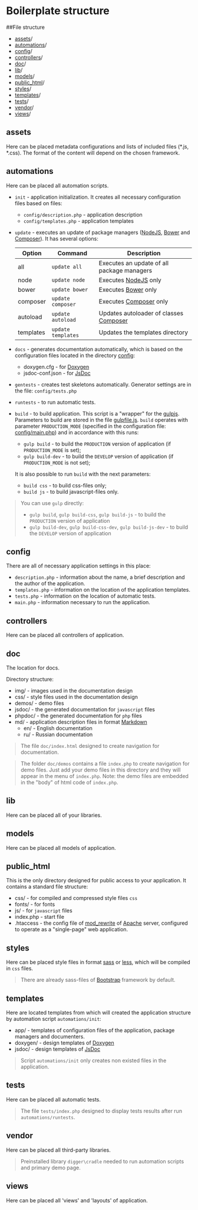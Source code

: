 # Boilerplate structure

##File structure

 * [assets](#assets)/
 * [automations](#automations)/
 * [config](#config)/
 * [controllers](#controllers)/
 * [doc](#doc)/
 * [lib](#lib)/
 * [models](#models)/
 * [publiс_html](#publiс_html)/
 * [styles](#styles)/
 * [templates](#templates)/
 * [tests](#tests)/
 * [vendor](#vendor)/
 * [views](#views)/

## assets

Here can be placed metadata configurations and lists of included files (*.js, *.css).
The format of the content will depend on the chosen framework.

## automations

Here can be placed all automation scripts.

 * `init` - application initialization. It creates all necessary configuration files based on files:
    - `config/description.php` - application description
    - `config/templates.php` - application templates

 * `update` - executes an update of package managers ([NodeJS](https://nodejs.org/), [Bower](http://bower.io) and [Composer](https://getcomposer.org)).
It has several options:

   | Option    | Command            | Description                                                         |
   |-----------|--------------------|---------------------------------------------------------------------|
   | all       | `update all`       | Executes an update of all package managers                          |
   | node      | `update node`      | Executes [NodeJS](https://nodejs.org/) only                         |
   | bower     | `update bower`     | Executes [Bower](http://bower.io) only                              |
   | composer  | `update composer`  | Executes [Composer](https://getcomposer.org) only                   |
   | autoload  | `update autoload`  | Updates autoloader of classes [Composer](https://getcomposer.org)   |
   | templates | `update templates` | Updates the templates directory                                     |

 * `docs` - generates documentation automatically, which is based on the configuration files
    located in the directory [config](#config): 
    - doxygen.cfg - for [Doxygen](http://www.stack.nl/~dimitri/doxygen)
    - jsdoc-conf.json - for [JsDoc](http://usejsdoc.org)

 * `gentests` - creates test skeletons automatically. Generator settings are in the file:
   `config/tests.php`

 * `runtests` - to run automatic tests.

 * `build` - to build application. This script is a "wrapper" for the [gulpjs](http://gulpjs.com). 
    Parameters to build are stored in the file [gulpfile.js](../../../gulpfile.js).
   `build` operates with parameter `PRODUCTION_MODE` (specified in the configuration file: [config/main.php](../../../config/main.php))
   and in accordance with this runs:
    - `gulp build` - to build the `PRODUCTION` version of application (if `PRODUCTION_MODE` is set);
    - `gulp build-dev` - to build the `DEVELOP` version of application (if `PRODUCTION_MODE` is not set);

    It is also possible to run `build` with the next parameters:

    - `build css` - to build css-files only;
    - `build js` - to build javascript-files only.

> You can use `gulp` directly:
> - `gulp build`, `gulp build-css`, `gulp build-js` - to build the `PRODUCTION` version of application
> - `gulp build-dev`, `gulp build-css-dev`, `gulp build-js-dev` - to build the `DEVELOP` version of application


## config

There are all of necessary application settings in this place:

 - `description.php` - information about the name, a brief description and the author of the application.
 - `templates.php`   - information on the location of the application templates.
 - `tests.php`       - information on the location of automatic tests.
 - `main.php`        - information necessary to run the application.

## controllers

Here can be placed all controllers of application.

## doc

The location for docs.

Directory structure:

   - img/      - images used in the documentation design
   - css/      - style files used in the documentation design 
   - demos/    - demo files
   - jsdoc/    - the generated documentation for `javascript` files
   - phpdoc/   - the generated documentation for `php` files
   - md/       - application description files in format [Markdown](https://en.wikipedia.org/wiki/Markdown)
       * en/   - English documentation
       * ru/   - Russian documentation

> The file `doc/index.html` designed to create navigation for documentation.

> The folder `doc/demos` contains a file `index.php` to create navigation for demo files. 
> Just add your demo files in this directory and they will appear in the menu of `index.php`. 
> Note: the demo files are embedded in the "body" of html code of `index.php`.


## lib

Here can be placed all of your libraries.

## models

Here can be placed all models of application.

## publiс_html

This is the only directory designed for public access to your application. 
It contains a standard file structure:

   - css/       - for compiled and compressed style files `css` 
   - fonts/     - for fonts
   - js/        - for `javascript` files
   - index.php  - start file
   - .htaccess  - the config file of [mod_rewrite](http://httpd.apache.org/docs/2.4/mod/mod_rewrite.html) of [Apache](http://httpd.apache.org) server,
configured to operate as a "single-page" web application.

## styles

Here can be placed style files in format [sass](http://sass-lang.com) or [less](http://lesscss.org),
which will be compiled in `css` files.

> There are already sass-files of [Bootstrap](http://getbootstrap.com) framework by default.

## templates

Here are located templates from which will created the application structure
by automation script `automations/init`:

  - app/ - templates of configuration files of the application, package managers and documenters.
  - doxygen/ - design templates of [Doxygen](http://www.stack.nl/~dimitri/doxygen)
  - jsdoс/ - design templates of [JsDoc](http://usejsdoc.org)

> Script `automations/init` only creates non existed files in the application.

## tests

Here can be placed all automatic tests.

> The file `tests/index.php` designed to display tests results after run `automations/runtests`.

## vendor

Here can be placed all third-party libraries.

> Preinstalled library `digger\cradle` needed to run automation scripts
> and primary demo page.

## views

Here can be placed all 'views' and 'layouts' of application.
